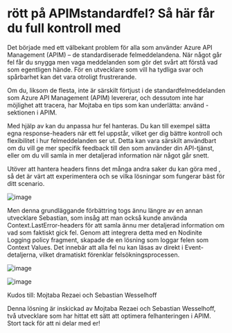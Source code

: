 # rött på APIMstandardfel? Så här får du full kontroll med <on-error>

Det började med ett välbekant problem för alla som använder Azure API Management (APIM) – de standardiserade felmeddelandena. När något går fel får du snygga men vaga meddelanden som gör det svårt att förstå vad som egentligen hände. För en utvecklare som vill ha tydliga svar och spårbarhet kan det vara otroligt frustrerande.

Om du, liksom de flesta, inte är särskilt förtjust i de standardfelmeddelanden som Azure API Management (APIM) levererar, och dessutom inte har möjlighet att tracera, har Mojtaba en tips som kan underlätta: använd <on-error>-sektionen i APIM.

Med hjälp av <on-error> kan du anpassa hur fel hanteras. Du kan till exempel sätta egna response-headers när ett fel uppstår, vilket ger dig bättre kontroll och flexibilitet i hur felmeddelanden ser ut. Detta kan vara särskilt användbart om du vill ge mer specifik feedback till den som använder din API-tjänst, eller om du vill samla in mer detaljerad information när något går snett.

Utöver att hantera headers finns det många andra saker du kan göra med <on-error>, så det är värt att experimentera och se vilka lösningar som fungerar bäst för ditt scenario.


![image](https://github.com/user-attachments/assets/1eeba821-ba18-4c12-a6e7-3b925bce9707)


Men denna grundläggande förbättring togs ännu längre av en annan utvecklare Sebastian, som insåg att man också kunde använda Context.LastError-headers för att samla ännu mer detaljerad information om vad som faktiskt gick fel. Genom att integrera detta med en Nodinite Logging policy fragment, skapade de en lösning som loggar felen som Context Values. Det innebär att alla fel nu kan läsas av direkt i Event-detaljerna, vilket dramatiskt förenklar felsökningsprocessen.

 
![image](https://github.com/user-attachments/assets/c05796c4-12b6-4a75-91a4-568b5befd455)

 

![image](https://github.com/user-attachments/assets/580b78b0-425e-4638-97f9-6f62b7415455)


Kudos till: Mojtaba Rezaei och Sebastian Wesselhoff

Denna lösning är inskickad av Mojtaba Rezaei och Sebastian Wesselhoff, två utvecklare som har hittat ett sätt att optimera felhanteringen i APIM. Stort tack för att ni delar med er!

